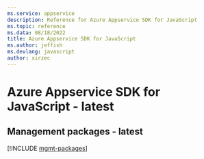 ```yaml
---
ms.service: appservice
description: Reference for Azure Appservice SDK for JavaScript
ms.topic: reference
ms.data: 08/18/2022
title: Azure Appservice SDK for JavaScript
ms.author: jeffish
ms.devlang: javascript
author: xirzec
---
```

# Azure Appservice SDK for JavaScript - latest

## Management packages - latest
[!INCLUDE [mgmt-packages](appservice-mgmt-index.md)]